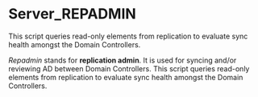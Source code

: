 # Server_REPADMIN

This script queries read-only elements from replication to evaluate sync health amongst the Domain Controllers.


<i>Repadmin</i> stands for <b>replication admin</b>. It is used for syncing and/or reviewing AD between Domain Controllers. This script queries read-only elements from replication to evaluate sync health amongst the Domain Controllers.

